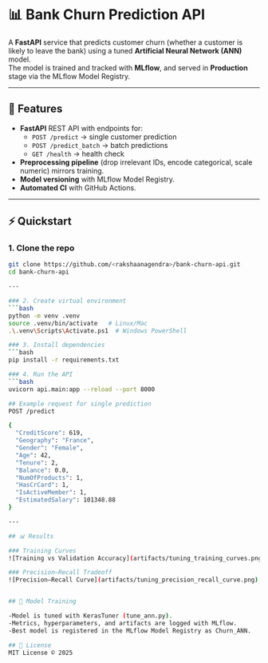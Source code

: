 # 📊 Bank Churn Prediction API

A **FastAPI** service that predicts customer churn (whether a customer is likely to leave the bank) using a tuned **Artificial Neural Network (ANN)** model.  
The model is trained and tracked with **MLflow**, and served in **Production** stage via the MLflow Model Registry.

---

## 🚀 Features
- **FastAPI** REST API with endpoints for:
  - `POST /predict` → single customer prediction
  - `POST /predict_batch` → batch predictions
  - `GET /health` → health check
- **Preprocessing pipeline** (drop irrelevant IDs, encode categorical, scale numeric) mirrors training.
- **Model versioning** with MLflow Model Registry.
- **Automated CI** with GitHub Actions.

---

## ⚡ Quickstart

### 1. Clone the repo
```bash
git clone https://github.com/<rakshaanagendra>/bank-churn-api.git
cd bank-churn-api

---

### 2. Create virtual environment
```bash
python -m venv .venv
source .venv/bin/activate   # Linux/Mac
.\.venv\Scripts\Activate.ps1  # Windows PowerShell

### 3. Install dependencies
```bash
pip install -r requirements.txt

### 4. Run the API
```bash
uvicorn api.main:app --reload --port 8000

## Example request for single prediction
POST /predict

{
  "CreditScore": 619,
  "Geography": "France",
  "Gender": "Female",
  "Age": 42,
  "Tenure": 2,
  "Balance": 0.0,
  "NumOfProducts": 1,
  "HasCrCard": 1,
  "IsActiveMember": 1,
  "EstimatedSalary": 101348.88
}

---

## 📊 Results

### Training Curves
![Training vs Validation Accuracy](artifacts/tuning_training_curves.png)

### Precision–Recall Tradeoff
![Precision–Recall Curve](artifacts/tuning_precision_recall_curve.png)


## 🤖 Model Training

-Model is tuned with KerasTuner (tune_ann.py).
-Metrics, hyperparameters, and artifacts are logged with MLflow.
-Best model is registered in the MLflow Model Registry as Churn_ANN.

## 📜 License
MIT License © 2025

